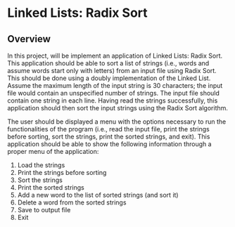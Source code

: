 # **Linked Lists: Radix Sort**
## **Overview**
In this project, will  be implement an application of Linked Lists: Radix 
Sort. 
This application should be able to sort a list of strings (i.e., words and 
assume words start only with letters) from an input file using Radix Sort. 
This should be done using a doubly implementation of the Linked List.  
Assume the maximum length of the input string is 30 characters; the input 
file would contain an unspecified number of strings. The input file should 
contain one string in each line. Having read the strings successfully, this 
application should then sort the input strings using the Radix Sort 
algorithm. 

The user should be displayed a menu with the options necessary to run the 
functionalities of the program (i.e., read the input file, print the strings 
before sorting, sort the strings, print the sorted strings, and exit). 
This application should be able to show the following information through 
a proper menu of the application: 

1. Load the strings 
2. Print the strings before sorting 
3. Sort the strings 
4. Print the sorted strings 
5. Add a new word to the list of sorted strings (and sort it) 
6. Delete a word from the sorted strings 
7. Save to output file 
8. Exit
